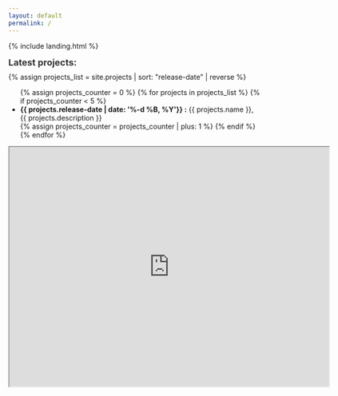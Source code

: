 ```yaml
---
layout: default
permalink: /
---
```


{% include landing.html %}

<div style="font-size: 18px; color: #333; font-weight: bold; padding-bottom: 10px;">Latest projects:</div>
{% assign projects_list = site.projects | sort: "release-date" | reverse %}

<ul>
{% assign projects_counter = 0 %}
{% for projects in projects_list %} 
    {% if projects_counter < 5 %}
        <li><b>{{ projects.release-date | date: '%-d %B, %Y'}} :</b> {{ projects.name }}, {{ projects.description }} </li>
        {% assign projects_counter = projects_counter | plus: 1 %} 
    {% endif %} 
{% endfor %}
</ul>

<p align="center">
<iframe src="https://www.google.com/maps/d/embed?mid=1IDVrNma3ORrPVoXOg7vDJWTnHwe65z0&ehbc=2E312F" width="640" height="480"></iframe>
</p>
